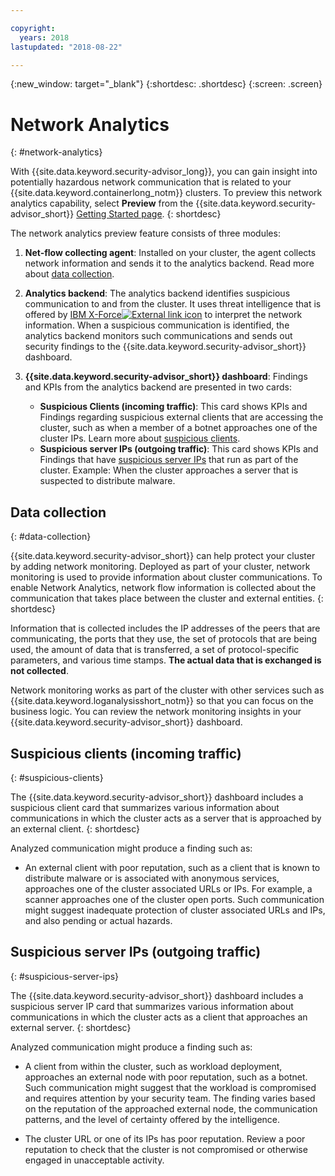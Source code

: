 ```yaml
---

copyright:
  years: 2018
lastupdated: "2018-08-22"

---
```


{:new_window: target="_blank"}
{:shortdesc: .shortdesc}
{:screen: .screen}

# Network Analytics
{: #network-analytics}

With {{site.data.keyword.security-advisor_long}}, you can gain insight into potentially hazardous network communication that is related to your {{site.data.keyword.containerlong_notm}} clusters. To preview this network analytics capability, select **Preview** from the {{site.data.keyword.security-advisor_short}} [Getting Started page](https://console.bluemix.net/security/advisor/#!/overview).
{: shortdesc}

The network analytics preview feature consists of three modules:

1. **Net-flow collecting agent**: Installed on your cluster, the agent collects network information and sends it to the analytics backend. Read more about [data collection](#data-collection).

2. **Analytics backend**: The analytics backend identifies suspicious communication to and from the cluster. It uses threat intelligence that is offered by [IBM X-Force![External link icon](../../icons/launch-glyph.svg "External link icon")](https://www.ibm.com/security/xforce) to interpret the network information. When a suspicious communication is identified, the analytics backend monitors such communications and sends out security findings to the {{site.data.keyword.security-advisor_short}} dashboard.

3. **{{site.data.keyword.security-advisor_short}} dashboard**: Findings and KPIs from the analytics backend are presented in two cards:

   - **Suspicious Clients (incoming traffic)**: This card shows KPIs and Findings regarding suspicious external clients that are accessing the cluster, such as when a member of a botnet approaches one of the cluster IPs. Learn more about [suspicious clients](#suspicious-clients).
   - **Suspicious server IPs (outgoing traffic)**: This card shows KPIs and Findings that have [suspicious server IPs](#suspicious-server-ips) that run as part of the cluster. Example: When the cluster approaches a server that is suspected to distribute malware.


## Data collection
{: #data-collection}

{{site.data.keyword.security-advisor_short}} can help protect your cluster by adding network monitoring. Deployed as part of your cluster, network monitoring is used to provide information about cluster communications. To enable Network Analytics, network flow information is collected about the communication that takes place between the cluster and external entities.
{: shortdesc}

Information that is collected includes the IP addresses of the peers that are communicating, the ports that they use, the set of protocols that are being used, the amount of data that is transferred, a set of protocol-specific parameters, and various time stamps. **The actual data that is exchanged is not collected**.

Network monitoring works as part of the cluster with other services such as {{site.data.keyword.loganalysisshort_notm}} so that you can focus on the business logic. You can review the network monitoring insights in your {{site.data.keyword.security-advisor_short}} dashboard.


## Suspicious clients (incoming traffic)
{: #suspicious-clients}

The {{site.data.keyword.security-advisor_short}} dashboard includes a suspicious client card that summarizes various information about communications in which the cluster acts as a server that is approached by an external client.
{: shortdesc}

Analyzed communication might produce a finding such as:

- An external client with poor reputation, such as a client that is known to distribute malware or is associated with anonymous services, approaches one of the cluster associated URLs or IPs. For example, a scanner approaches one of the cluster open ports. Such communication might suggest inadequate protection of cluster associated URLs and IPs, and also pending or actual hazards.


## Suspicious server IPs (outgoing traffic)
{: #suspicious-server-ips}

The {{site.data.keyword.security-advisor_short}} dashboard includes a suspicious server IP card that summarizes various information about communications in which the cluster acts as a client that approaches an external server.
{: shortdesc}

Analyzed communication might produce a finding such as:

- A client from within the cluster, such as workload deployment, approaches an external node with poor reputation, such as a botnet. Such communication might suggest that the workload is compromised and requires attention by your security team. The finding varies based on the reputation of the approached external node, the communication patterns, and the level of certainty offered by the intelligence.

- The cluster URL or one of its IPs has poor reputation. Review a poor reputation to check that the cluster is not compromised or otherwise engaged in unacceptable activity.
